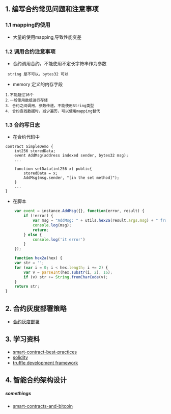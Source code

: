 ## 1. 编写合约常见问题和注意事项
### 1.1 mapping的使用
- 大量的使用mapping,导致性能变差

### 1.2 调用合约注意事项

- 合约调用合约，不能使用不定长字符串作为参数
```
 string 是不可以，bytes32 可以
```

- memory 定义的内存字段
```
1.不能超过16个
2.一般使用数组进行存储
3. 合约之间调用，参数传递，不能使用String类型
4. 合约查找数据时，减少遍历，可以使用mapping替代
```

### 1.3 合约写日志

- 在合约代码中
```solidity
contract SimpleDemo {
    int256 storedData;
    event AddMsg(address indexed sender, bytes32 msg);
    ...

    function setData(int256 x) public{
        storedData = x;
        AddMsg(msg.sender, "[in the set method]");
    }
    ...
}

```

- 在脚本

```javascript
    var event = instance.AddMsg({}, function(error, result) {
        if (!error) {
            var msg = "AddMsg: " + utils.hex2a(result.args.msg) + " from "
            console.log(msg);
            return;
        } else {
            console.log('it error')
        }
    });

    function hex2a(hex) {
    var str = '';
    for (var i = 0; i < hex.length; i += 2) {
        var v = parseInt(hex.substr(i, 2), 16);
        if (v) str += String.fromCharCode(v);
    }
    return str;
}
```

## 2. 合约灰度部署策略
- [合约灰度部署](https://gist.github.com/cristicmf/b48e309763e39a5a531cc7513c56f164)

## 3. 学习资料
- [smart-contract-best-practices](https://github.com/ConsenSys/smart-contract-best-practices)
- [solidity](http://solidity.readthedocs.io/en/latest/security-considerations.html)
- [truffle development framework](https://github.com/trufflesuite/truffle)

## 4. 智能合约架构设计

##### somethings
- [smart-contracts-and-bitcoin](https://medium.com/@maraoz/smart-contracts-and-bitcoin-a5d61011d9b1)

